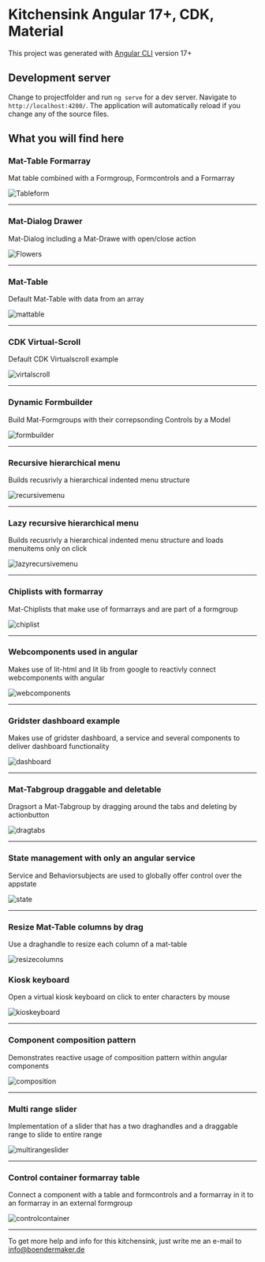 # Kitchensink Angular 17+, CDK, Material

This project was generated with [Angular CLI](https://github.com/angular/angular-cli) version 17+

## Development server

Change to projectfolder and run `ng serve` for a dev server. Navigate to `http://localhost:4200/`. The application will automatically reload if you change any of the source files.

## What you will find here


### Mat-Table Formarray
Mat table combined with a Formgroup, Formcontrols and a Formarray

![Tableform](https://www.boendermaker.de/github/formcontrolsformarraytable.gif?) 

---

### Mat-Dialog Drawer
Mat-Dialog including a Mat-Drawe with open/close action

![Flowers](https://www.boendermaker.de/github/modaldialogdrawer.gif?)

---

### Mat-Table
Default Mat-Table with data from an array

![mattable](https://www.boendermaker.de/github/datatable.gif?)

---

### CDK Virtual-Scroll
Default CDK Virtualscroll example

![virtalscroll](https://www.boendermaker.de/github/cdkvirtualscroll.gif?)

---

### Dynamic Formbuilder
Build Mat-Formgroups with their correpsonding Controls by a Model

![formbuilder](https://www.boendermaker.de/github/dyanamicformbuilder.gif?)

---

### Recursive hierarchical menu
Builds recusrivly a hierarchical indented menu structure

![recursivemenu](https://www.boendermaker.de/github/recursivehierarchicalmenu.gif?)

---

### Lazy recursive hierarchical menu
Builds recusrivly a hierarchical indented menu structure and loads menuitems only on click

![lazyrecursivemenu](https://www.boendermaker.de/github/lazyrecursivehierarchicalmenu.gif?)

---

### Chiplists with formarray
Mat-Chiplists that make use of formarrays and are part of a formgroup

![chiplist](https://www.boendermaker.de/github/chiplistformarray.gif?)

---

### Webcomponents used in angular
Makes use of lit-html and lit lib from google to reactivly connect webcomponents with angular

![webcomponents](https://www.boendermaker.de/github/webcomponents.gif?)

---

### Gridster dashboard example
Makes use of gridster dashboard, a service and several components to deliver dashboard functionality

![dashboard](https://www.boendermaker.de/github/gridsterdashboard.gif?)

---

### Mat-Tabgroup draggable and deletable
Dragsort a Mat-Tabgroup by dragging around the tabs and deleting by actionbutton

![dragtabs](https://www.boendermaker.de/github/dragdropdeletetabs.gif?)

---

### State management with only an angular service
Service and Behaviorsubjects are used to globally offer control over the appstate

![state](https://www.boendermaker.de/github/statemanagementservice.gif?)

---

### Resize Mat-Table columns by drag
Use a draghandle to resize each column of a mat-table

![resizecolumns](https://www.boendermaker.de/github/tabelresizecolumns.gif?)


### Kiosk keyboard
Open a virtual kiosk keyboard on click to enter characters by mouse

![kioskeyboard](https://www.boendermaker.de/github/virtualkeyboard.gif?)

---

### Component composition pattern
Demonstrates reactive usage of composition pattern within angular components

![composition](https://www.boendermaker.de/github/compositionpattern.gif?)

---

### Multi range slider
Implementation of a slider that has a two draghandles and a draggable range to slide to entire range

![multirangeslider](https://www.boendermaker.de/github/multirangeslider.gif?)

---

### Control container formarray table
Connect a component with a table and formcontrols and a formarray in it to an formarray in an external formgroup

![controlcontainer](https://www.boendermaker.de/github/controlcontainerformarraytableform.gif?)

---

To get more help and info for this kitchensink, just write me an e-mail to info@boendermaker.de
